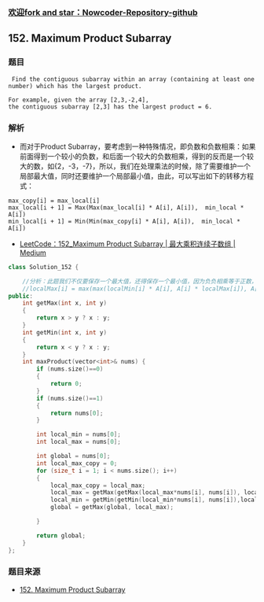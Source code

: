 ### [欢迎fork and star：Nowcoder-Repository-github](https://github.com/ranjiewwen/Nowcoder)

## 152. Maximum Product Subarray

### 题目

```
 Find the contiguous subarray within an array (containing at least one number) which has the largest product.

For example, given the array [2,3,-2,4],
the contiguous subarray [2,3] has the largest product = 6. 

```

### 解析

- 而对于Product Subarray，要考虑到一种特殊情况，即负数和负数相乘：如果前面得到一个较小的负数，和后面一个较大的负数相乘，得到的反而是一个较大的数，如{2，-3，-7}，所以，我们在处理乘法的时候，除了需要维护一个局部最大值，同时还要维护一个局部最小值，由此，可以写出如下的转移方程式：

```
max_copy[i] = max_local[i]
max_local[i + 1] = Max(Max(max_local[i] * A[i], A[i]),  min_local * A[i])
min_local[i + 1] = Min(Min(max_copy[i] * A[i], A[i]),  min_local * A[i])
```
- [LeetCode：152_Maximum Product Subarray | 最大乘积连续子数组 | Medium](https://www.cnblogs.com/bakari/p/4007368.html)

```C++
class Solution_152 {

	//分析：此题我们不仅要保存一个最大值，还得保存一个最小值，因为负负相乘等于正数，比如 - 2 4 - 5，即localMIn[i]表示以i结尾的连续字串乘积的最小值，而localMax[i]表示以i结尾的连续字串乘积的最大值，那么:
	//localMax[i] = max(max(localMin[i] * A[i], A[i] * localMax[i]), A[i]); 而localMin[i] = min(min(localMin[i] * A[i], A[i] * localMax[i]), A[i]);
public:
	int getMax(int x, int y)
	{
		return x > y ? x : y;
	}
	int getMin(int x, int y)
	{
		return x < y ? x : y;
	}
	int maxProduct(vector<int>& nums) {
		if (nums.size()==0)
		{
			return 0;
		}
		if (nums.size()==1)
		{
			return nums[0];
		}

		int local_min = nums[0];
		int local_max = nums[0];

		int global = nums[0];
		int local_max_copy = 0;
		for (size_t i = 1; i < nums.size(); i++)
		{
			local_max_copy = local_max;
			local_max = getMax(getMax(local_max*nums[i], nums[i]), local_min*nums[i]); //取三者中的大者
			local_min = getMin(getMin(local_min*nums[i], nums[i]),local_max_copy*nums[i]);
			global = getMax(global, local_max);

		}

		return global;
	}
};

```

### 题目来源

- [152. Maximum Product Subarray](https://leetcode.com/problems/maximum-product-subarray/description/)
